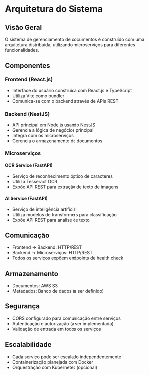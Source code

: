 # Arquitetura do Sistema

## Visão Geral

O sistema de gerenciamento de documentos é construído com uma arquitetura distribuída, utilizando microserviços para diferentes funcionalidades.

## Componentes

### Frontend (React.js)
- Interface do usuário construída com React.js e TypeScript
- Utiliza Vite como bundler
- Comunica-se com o backend através de APIs REST

### Backend (NestJS)
- API principal em Node.js usando NestJS
- Gerencia a lógica de negócios principal
- Integra com os microserviços
- Gerencia o armazenamento de documentos

### Microserviços

#### OCR Service (FastAPI)
- Serviço de reconhecimento óptico de caracteres
- Utiliza Tesseract OCR
- Expõe API REST para extração de texto de imagens

#### AI Service (FastAPI)
- Serviço de inteligência artificial
- Utiliza modelos de transformers para classificação
- Expõe API REST para análise de texto

## Comunicação

- Frontend → Backend: HTTP/REST
- Backend → Microserviços: HTTP/REST
- Todos os serviços expõem endpoints de health check

## Armazenamento

- Documentos: AWS S3
- Metadados: Banco de dados (a ser definido)

## Segurança

- CORS configurado para comunicação entre serviços
- Autenticação e autorização (a ser implementada)
- Validação de entrada em todos os serviços

## Escalabilidade

- Cada serviço pode ser escalado independentemente
- Containerização planejada com Docker
- Orquestração com Kubernetes (opcional) 